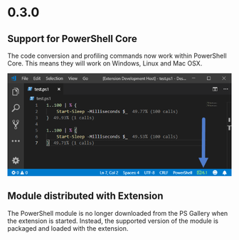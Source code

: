 # 0.3.0

## Support for PowerShell Core

The code conversion and profiling commands now work within PowerShell Core. This means they will work on Windows, Linux and Mac OSX. 

![Profiling in PowerShell Core 6.1](../../.gitbook/assets/image%20%2812%29.png)

## Module distributed with Extension

The PowerShell module is no longer downloaded from the PS Gallery when the extension is started. Instead, the supported version of the module is packaged and loaded with the extension. 

